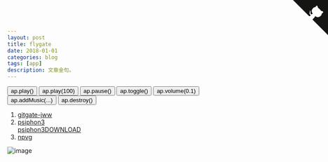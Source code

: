 ```yaml
---
layout: post
title: flygate 
date: 2018-01-01
categories: blog
tags: [app]
description: 文章金句。
---
```


<body>
      <div class="container">  
        <button onclick="ap1.play()">ap.play()</button>
        <button onclick="ap1.play(100)">ap.play(100)</button>
        <button onclick="ap1.pause()">ap.pause()</button>
        <button onclick="ap1.toggle()">ap.toggle()</button>
        <button onclick="ap1.volume(0.1)">ap.volume(0.1)</button>
        <button onclick="ap1.addMusic([
            {
                title: 'あっちゅ～ま青春!',
                author: '七森中☆ごらく部',
                url: 'http://devtest.qiniudn.com/あっちゅ～ま青春!.mp3',
                pic: 'http://devtest.qiniudn.com/あっちゅ～ま青春!.jpg',
                lrc: 'あっちゅ～ま青春!.lrc'
            },
            {
                title: 'secret base~君がくれたもの~',
                author: '茅野愛衣',
                url: 'http://devtest.qiniudn.com/secret base~.mp3',
                pic: 'http://devtest.qiniudn.com/secret base~.jpg',
                lrc: 'secret base~君がくれたもの~.lrc'
            },
            {
                title: '回レ！雪月花',
                author: '小倉唯',
                url: 'http://devtest.qiniudn.com/回レ！雪月花.mp3',
                pic: 'http://devtest.qiniudn.com/回レ！雪月花.jpg',
                lrc: '回レ！雪月花.lrc'
            }
        ])">ap.addMusic(...)</button>
<button onclick="ap1.destroy()">ap.destroy()</button>
</div>
<div id="player1" class="aplayer"></div>
<script src="../dist/APlayer.min.js"></script>
<script src="demo.js"></script>
<a href="https://github.com/DIYgod/APlayer" target="_blank" class="github-corner"><svg width="80" height="80" viewBox="0 0 250 250" style="fill:#151513; color:#fff; position: absolute; top: 0; border: 0; right: 0;"><path d="M0,0 L115,115 L130,115 L142,142 L250,250 L250,0 Z"></path><path d="M128.3,109.0 C113.8,99.7 119.0,89.6 119.0,89.6 C122.0,82.7 120.5,78.6 120.5,78.6 C119.2,72.0 123.4,76.3 123.4,76.3 C127.3,80.9 125.5,87.3 125.5,87.3 C122.9,97.6 130.6,101.9 134.4,103.2" fill="currentColor" style="transform-origin: 130px 106px;" class="octo-arm"></path><path d="M115.0,115.0 C114.9,115.1 118.7,116.5 119.8,115.4 L133.7,101.6 C136.9,99.2 139.9,98.4 142.2,98.6 C133.8,88.0 127.5,74.4 143.8,58.0 C148.5,53.4 154.0,51.2 159.7,51.0 C160.3,49.4 163.2,43.6 171.4,40.1 C171.4,40.1 176.1,42.5 178.8,56.2 C183.1,58.6 187.2,61.8 190.9,65.4 C194.5,69.0 197.7,73.2 200.1,77.6 C213.8,80.2 216.3,84.9 216.3,84.9 C212.7,93.1 206.9,96.0 205.4,96.6 C205.1,102.4 203.0,107.8 198.3,112.5 C181.9,128.9 168.3,122.5 157.7,114.1 C157.9,116.9 156.7,120.9 152.7,124.9 L141.0,136.5 C139.8,137.7 141.6,141.9 141.8,141.8 Z" fill="currentColor" class="octo-body"></path></svg></a><style>.github-corner:hover .octo-arm{animation:octocat-wave 560ms ease-in-out}@keyframes octocat-wave{0%,100%{transform:rotate(0)}20%,60%{transform:rotate(-25deg)}40%,80%{transform:rotate(10deg)}}@media (max-width:500px){.github-corner:hover .octo-arm{animation:none}.github-corner .octo-arm{animation:octocat-wave 560ms ease-in-out}}</style>
</body>

1. [gitgate-jww](https://github.com/bannedbook/fanqiang/wiki)
1. [psiphon3](https://psiphon.ca/zh/download.html)<br>[psiphon3DOWNLOAD](https://psiphon.ca/psiphon3.exe)
1. [npvg](http://www.vpngate.net/cn/download.aspx)

![image](https://github.com/feiyuii/feiyuii.github.io/blob/master/img/crowds/crowds.jpg?raw=true)
